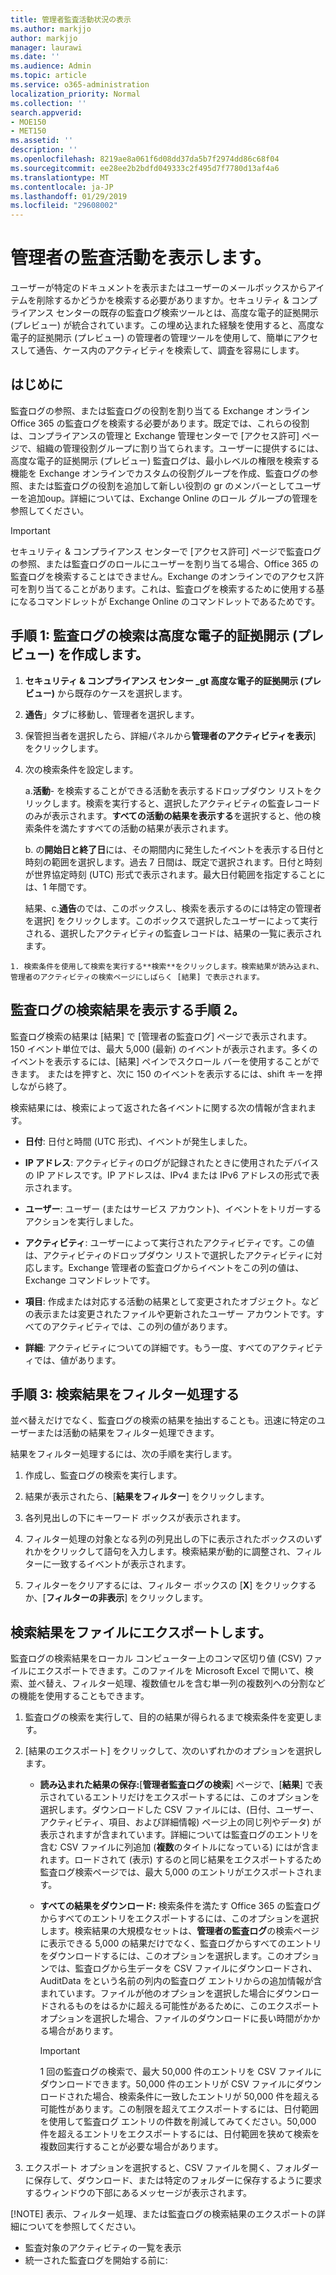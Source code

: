 ```yaml
---
title: 管理者監査活動状況の表示
ms.author: markjjo
author: markjjo
manager: laurawi
ms.date: ''
ms.audience: Admin
ms.topic: article
ms.service: o365-administration
localization_priority: Normal
ms.collection: ''
search.appverid:
- MOE150
- MET150
ms.assetid: ''
description: ''
ms.openlocfilehash: 8219ae8a061f6d08dd37da5b7f2974dd86c68f04
ms.sourcegitcommit: ee28ee2b2bdfd049333c2f495d7f7780d13af4a6
ms.translationtype: MT
ms.contentlocale: ja-JP
ms.lasthandoff: 01/29/2019
ms.locfileid: "29608002"
---
```

# <a name="viewing-custodian-audit-activity"></a>管理者の監査活動を表示します。

ユーザーが特定のドキュメントを表示またはユーザーのメールボックスからアイテムを削除するかどうかを検索する必要がありますか。セキュリティ & コンプライアンス センターの既存の監査ログ検索ツールとは、高度な電子的証拠開示 (プレビュー) が統合されています。この埋め込まれた経験を使用すると、高度な電子的証拠開示 (プレビュー) の管理者の管理ツールを使用して、簡単にアクセスして通告、ケース内のアクティビティを検索して、調査を容易にします。

## <a name="before-you-begin"></a>はじめに

監査ログの参照、または監査ログの役割を割り当てる Exchange オンライン Office 365 の監査ログを検索する必要があります。既定では、これらの役割は、コンプライアンスの管理と Exchange 管理センターで [アクセス許可] ページで、組織の管理役割グループに割り当てられます。ユーザーに提供するには、高度な電子的証拠開示 (プレビュー) 監査ログは、最小レベルの権限を検索する機能を Exchange オンラインでカスタムの役割グループを作成、監査ログの参照、または監査ログの役割を追加して新しい役割の gr のメンバーとしてユーザーを追加oup。詳細については、Exchange Online のロール グループの管理を参照してください。

> [!IMPORTANT]
> セキュリティ & コンプライアンス センターで [アクセス許可] ページで監査ログの参照、または監査ログのロールにユーザーを割り当てる場合、Office 365 の監査ログを検索することはできません。Exchange のオンラインでのアクセス許可を割り当てることがあります。これは、監査ログを検索するために使用する基になるコマンドレットが Exchange Online のコマンドレットであるためです。

## <a name="step-1-create-an-advanced-ediscovery-preview-audit-log-search"></a>手順 1: 監査ログの検索は高度な電子的証拠開示 (プレビュー) を作成します。

   1. **セキュリティ & コンプライアンス センター _gt 高度な電子的証拠開示 (プレビュー)** から既存のケースを選択します。
   
   2. **通告**」タブに移動し、管理者を選択します。
   
   3. 保管担当者を選択したら、詳細パネルから**管理者のアクティビティを表示**] をクリックします。
   
   4. 次の検索条件を設定します。
      
      a.**活動**- を検索することができる活動を表示するドロップダウン リストをクリックします。検索を実行すると、選択したアクティビティの監査レコードのみが表示されます。**すべての活動の結果を表示する**を選択すると、他の検索条件を満たすすべての活動の結果が表示されます。
      
      b. の**開始日と終了日**には、その期間内に発生したイベントを表示する日付と時刻の範囲を選択します。過去 7 日間は、既定で選択されます。日付と時刻が世界協定時刻 (UTC) 形式で表示されます。最大日付範囲を指定することには、1 年間です。
      
      結果、c.**通告**のでは、このボックスし、検索を表示するのには特定の管理者を選択] をクリックします。このボックスで選択したユーザーによって実行される、選択したアクティビティの監査レコードは、結果の一覧に表示されます。
    
    1. 検索条件を使用して検索を実行する**検索**をクリックします。検索結果が読み込まれ、管理者のアクティビティの検索ページにしばらく [結果] で表示されます。 

## <a name="step-2-view-the-audit-log-search-results"></a>監査ログの検索結果を表示する手順 2。

監査ログ検索の結果は [結果] で [管理者の監査ログ] ページで表示されます。150 イベント単位では、最大 5,000 (最新) のイベントが表示されます。多くのイベントを表示するには、[結果] ペインでスクロール バーを使用することができます。 またはを押すと、次に 150 のイベントを表示するには、shift キーを押しながら終了。

検索結果には、検索によって返された各イベントに関する次の情報が含まれます。
- **日付**: 日付と時間 (UTC 形式)、イベントが発生しました。

- **IP アドレス**: アクティビティのログが記録されたときに使用されたデバイスの IP アドレスです。IP アドレスは、IPv4 または IPv6 アドレスの形式で表示されます。

- **ユーザー**: ユーザー (またはサービス アカウント)、イベントをトリガーするアクションを実行しました。

- **アクティビティ**: ユーザーによって実行されたアクティビティです。この値は、アクティビティのドロップダウン リストで選択したアクティビティに対応します。Exchange 管理者の監査ログからイベントをこの列の値は、Exchange コマンドレットです。

- **項目**: 作成または対応する活動の結果として変更されたオブジェクト。などの表示または変更されたファイルや更新されたユーザー アカウントです。すべてのアクティビティでは、この列の値があります。

- **詳細**: アクティビティについての詳細です。もう一度、すべてのアクティビティでは、値があります。

## <a name="step-3-filter-the-search-results"></a>手順 3: 検索結果をフィルター処理する

並べ替えだけでなく、監査ログの検索の結果を抽出することも。迅速に特定のユーザーまたは活動の結果をフィルター処理できます。 

結果をフィルター処理するには、次の手順を実行します。

 1. 作成し、監査ログの検索を実行します。
  
2. 結果が表示されたら、[**結果をフィルター**] をクリックします。
 
3. 各列見出しの下にキーワード ボックスが表示されます。
  
4. フィルター処理の対象となる列の列見出しの下に表示されたボックスのいずれかをクリックして語句を入力します。検索結果が動的に調整され、フィルターに一致するイベントが表示されます。
  
5. フィルターをクリアするには、フィルター ボックスの [**X**] をクリックするか、[**フィルターの非表示**] をクリックします。

## <a name="export-the-search-results-to-a-file"></a>検索結果をファイルにエクスポートします。

監査ログの検索結果をローカル コンピューター上のコンマ区切り値 (CSV) ファイルにエクスポートできます。このファイルを Microsoft Excel で開いて、検索、並べ替え、フィルター処理、複数値セルを含む単一列の複数列への分割などの機能を使用することもできます。

1. 監査ログの検索を実行して、目的の結果が得られるまで検索条件を変更します。
  
2. [結果のエクスポート] をクリックして、次のいずれかのオプションを選択します。

    - **読み込まれた結果の保存:**[**管理者監査ログの検索**] ページで、[**結果**] で表示されているエントリだけをエクスポートするには、このオプションを選択します。ダウンロードした CSV ファイルには、(日付、ユーザー、アクティビティ、項目、および詳細情報) ページ上の同じ列やデータ) が表示されますが含まれています。詳細については監査ログのエントリを含む CSV ファイルに列追加 (**複数**のタイトルになっている) にはが含まれます。ロードされて (表示) するのと同じ結果をエクスポートするため監査ログ検索ページでは、最大 5,000 のエントリがエクスポートされます。
        
    - **すべての結果をダウンロード:** 検索条件を満たす Office 365 の監査ログからすべてのエントリをエクスポートするには、このオプションを選択します。検索結果の大規模なセットは、**管理者の監査ログ**の検索ページに表示できる 5,000 の結果だけでなく、監査ログからすべてのエントリをダウンロードするには、このオプションを選択します。このオプションでは、監査ログから生データを CSV ファイルにダウンロードされ、AuditData をという名前の列内の監査ログ エントリからの追加情報が含まれています。ファイルが他のオプションを選択した場合にダウンロードされるものをはるかに超える可能性があるために、このエクスポート オプションを選択した場合、ファイルのダウンロードに長い時間がかかる場合があります。
    
      > [!IMPORTANT]
      > 1 回の監査ログの検索で、最大 50,000 件のエントリを CSV ファイルにダウンロードできます。50,000 件のエントリが CSV ファイルにダウンロードされた場合、検索条件に一致したエントリが 50,000 件を超える可能性があります。この制限を超えてエクスポートするには、日付範囲を使用して監査ログ エントリの件数を削減してみてください。50,000 件を超えるエントリをエクスポートするには、日付範囲を狭めて検索を複数回実行することが必要な場合があります。
        

3. エクスポート オプションを選択すると、CSV ファイルを開く、フォルダーに保存して、ダウンロード、または特定のフォルダーに保存するように要求するウィンドウの下部にあるメッセージが表示されます。

[!NOTE] 
 表示、フィルター処理、または監査ログの検索結果のエクスポートの詳細についてを参照してください。
   - 監査対象のアクティビティの一覧を表示 
   - 統一された監査ログを開始する前に:
 